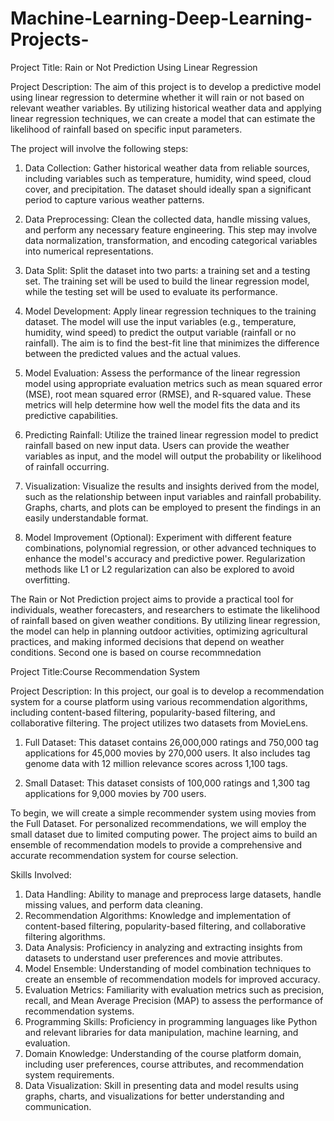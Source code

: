 # Machine-Learning-Deep-Learning-Projects-

Project Title: Rain or Not Prediction Using Linear Regression

Project Description:
The aim of this project is to develop a predictive model using linear regression to determine whether it will rain or not based on relevant weather variables. By utilizing historical weather data and applying linear regression techniques, we can create a model that can estimate the likelihood of rainfall based on specific input parameters.

The project will involve the following steps:

1. Data Collection: Gather historical weather data from reliable sources, including variables such as temperature, humidity, wind speed, cloud cover, and precipitation. The dataset should ideally span a significant period to capture various weather patterns.

2. Data Preprocessing: Clean the collected data, handle missing values, and perform any necessary feature engineering. This step may involve data normalization, transformation, and encoding categorical variables into numerical representations.

3. Data Split: Split the dataset into two parts: a training set and a testing set. The training set will be used to build the linear regression model, while the testing set will be used to evaluate its performance.

4. Model Development: Apply linear regression techniques to the training dataset. The model will use the input variables (e.g., temperature, humidity, wind speed) to predict the output variable (rainfall or no rainfall). The aim is to find the best-fit line that minimizes the difference between the predicted values and the actual values.

5. Model Evaluation: Assess the performance of the linear regression model using appropriate evaluation metrics such as mean squared error (MSE), root mean squared error (RMSE), and R-squared value. These metrics will help determine how well the model fits the data and its predictive capabilities.

6. Predicting Rainfall: Utilize the trained linear regression model to predict rainfall based on new input data. Users can provide the weather variables as input, and the model will output the probability or likelihood of rainfall occurring.

7. Visualization: Visualize the results and insights derived from the model, such as the relationship between input variables and rainfall probability. Graphs, charts, and plots can be employed to present the findings in an easily understandable format.

8. Model Improvement (Optional): Experiment with different feature combinations, polynomial regression, or other advanced techniques to enhance the model's accuracy and predictive power. Regularization methods like L1 or L2 regularization can also be explored to avoid overfitting.

The Rain or Not Prediction project aims to provide a practical tool for individuals, weather forecasters, and researchers to estimate the likelihood of rainfall based on given weather conditions. By utilizing linear regression, the model can help in planning outdoor activities, optimizing agricultural practices, and making informed decisions that depend on weather conditions.
Second one is based on course recommnedation 


Project Title:Course Recommendation System

Project Description:
In this project, our goal is to develop a recommendation system for a course platform using various recommendation algorithms, including content-based filtering, popularity-based filtering, and collaborative filtering. The project utilizes two datasets from MovieLens.

1. Full Dataset: This dataset contains 26,000,000 ratings and 750,000 tag applications for 45,000 movies by 270,000 users. It also includes tag genome data with 12 million relevance scores across 1,100 tags.

2. Small Dataset: This dataset consists of 100,000 ratings and 1,300 tag applications for 9,000 movies by 700 users.

To begin, we will create a simple recommender system using movies from the Full Dataset. For personalized recommendations, we will employ the small dataset due to limited computing power. The project aims to build an ensemble of recommendation models to provide a comprehensive and accurate recommendation system for course selection.

Skills Involved:
1. Data Handling: Ability to manage and preprocess large datasets, handle missing values, and perform data cleaning.
2. Recommendation Algorithms: Knowledge and implementation of content-based filtering, popularity-based filtering, and collaborative filtering algorithms.
3. Data Analysis: Proficiency in analyzing and extracting insights from datasets to understand user preferences and movie attributes.
4. Model Ensemble: Understanding of model combination techniques to create an ensemble of recommendation models for improved accuracy.
5. Evaluation Metrics: Familiarity with evaluation metrics such as precision, recall, and Mean Average Precision (MAP) to assess the performance of recommendation systems.
6. Programming Skills: Proficiency in programming languages like Python and relevant libraries for data manipulation, machine learning, and evaluation.
7. Domain Knowledge: Understanding of the course platform domain, including user preferences, course attributes, and recommendation system requirements.
8. Data Visualization: Skill in presenting data and model results using graphs, charts, and visualizations for better understanding and communication.

